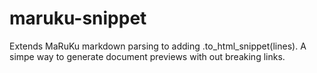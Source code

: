 maruku-snippet
==============

Extends MaRuKu markdown parsing to adding .to_html_snippet(lines). A simpe way to generate document previews with out breaking links. 
